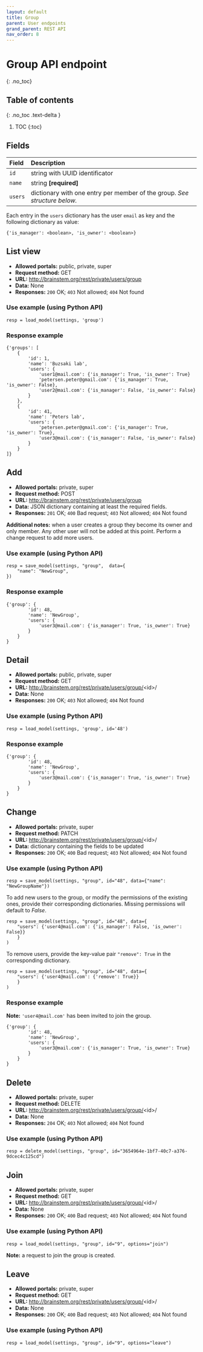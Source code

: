 ```yaml
---
layout: default
title: Group
parent: User endpoints
grand_parent: REST API
nav_order: 8
---
```


# Group API endpoint
{: .no_toc}

## Table of contents
{: .no_toc .text-delta }

1. TOC
{:toc}

## Fields

| Field        | Description  |
|:-------------|:-------------|
| `id` | string with UUID identificator |
| `name` | string **[required]** |
| `users` | dictionary with one entry per member of the group. *See structure below.* |

Each entry in the `users` dictionary has the user `email` as key and the following dictionary as value:
```
{'is_manager': <boolean>, 'is_owner': <boolean>}
```




## List view
- **Allowed portals:** public, private, super
- **Request method:** GET
- **URL:** http://brainstem.org/rest/private/users/group
- **Data:** None
- **Responses:** `200` OK; `403` Not allowed; `404` Not found

### Use example (using Python API)
```
resp = load_model(settings, 'group')
```

### Response example
```
{'groups': [
    {
        'id': 1,
        'name': 'Buzsaki lab',
        'users': {
            'user1@mail.com': {'is_manager': True, 'is_owner': True}
            'petersen.peter@gmail.com': {'is_manager': True, 'is_owner': False},
            'user2@mail.com': {'is_manager': False, 'is_owner': False}
        }
    },
    {
        'id': 41,
        'name': 'Peters lab',
        'users': {
            'petersen.peter@gmail.com': {'is_manager': True, 'is_owner': True},
            'user3@mail.com': {'is_manager': False, 'is_owner': False}
        }
    }
]}
```


## Add
- **Allowed portals:** private, super
- **Request method:** POST
- **URL:** http://brainstem.org/rest/private/users/group
- **Data:** JSON dictionary containing at least the required fields.
- **Responses:** `201` OK; `400` Bad request; `403` Not allowed; `404` Not found

**Additional notes:** when a user creates a group they become its owner and only member. Any other user will not be added at this point. Perform a change request to add more users.


### Use example (using Python API)
```
resp = save_model(settings, "group",  data={
    "name": "NewGroup", 
})
```

### Response example
```
{'group': {
        'id': 48,
        'name': 'NewGroup',
        'users': {
            'user3@mail.com': {'is_manager': True, 'is_owner': True}
        }
    }
}
```


## Detail
- **Allowed portals:** public, private, super
- **Request method:** GET
- **URL:** http://brainstem.org/rest/private/users/group/<id\>/
- **Data:** None
- **Responses:** `200` OK; `403` Not allowed; `404` Not found

### Use example (using Python API)
```
resp = load_model(settings, 'group', id='48')
```

### Response example
```
{'group': {
        'id': 48,
        'name': 'NewGroup',
        'users': {
            'user3@mail.com': {'is_manager': True, 'is_owner': True}
        }
    }
}
```


## Change
- **Allowed portals:** private, super
- **Request method:** PATCH
- **URL:** http://brainstem.org/rest/private/users/group/<id\>/
- **Data:** dictionary containing the fields to be updated
- **Responses:** `200` OK; `400` Bad request; `403` Not allowed; `404` Not found


### Use example (using Python API)
```
resp = save_model(settings, "group", id="48", data={"name": "NewGroupName"})
```

To add new users to the group, or modify the permissions of the existing ones, provide their corresponding dictionaries. Missing permissions will default to *False*.

```
resp = save_model(settings, "group", id="48", data={
    "users": {'user4@mail.com': {'is_manager': False, 'is_owner': False}}
    }
)
```

To remove users, provide the key-value pair `"remove": True` in the corresponding dictionary.

```
resp = save_model(settings, "group", id="48", data={
    "users": {'user4@mail.com': {'remove': True}}
    }
)
```

### Response example

**Note:** `'user4@mail.com'` has been invited to join the group.
```
{'group': {
        'id': 48,
        'name': 'NewGroup',
        'users': {
            'user3@mail.com': {'is_manager': True, 'is_owner': True}
        }
    }
}
```


## Delete
- **Allowed portals:** private, super
- **Request method:** DELETE
- **URL:** http://brainstem.org/rest/private/users/group/<id\>/
- **Data:** None
- **Responses:** `204` OK; `403` Not allowed; `404` Not found


### Use example (using Python API)
```
resp = delete_model(settings, "group", id="3654964e-1bf7-40c7-a376-9dcec4c125cd")
``` 



## Join
- **Allowed portals:** private, super
- **Request method:** GET
- **URL:** http://brainstem.org/rest/private/users/group/<id\>/
- **Data:** None
- **Responses:** `200` OK; `400` Bad request; `403` Not allowed; `404` Not found

### Use example (using Python API)
```
resp = load_model(settings, "group", id="9", options="join")
```

**Note:** a request to join the group is created.



## Leave
- **Allowed portals:** private, super
- **Request method:** GET
- **URL:** http://brainstem.org/rest/private/users/group/<id\>/
- **Data:** None
- **Responses:** `200` OK; `400` Bad request; `403` Not allowed; `404` Not found

### Use example (using Python API)
```
resp = load_model(settings, "group", id="9", options="leave")
```